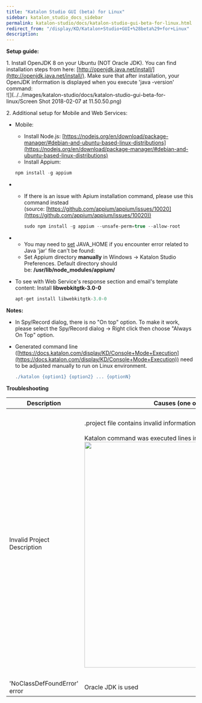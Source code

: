 ```yaml
---
title: "Katalon Studio GUI (beta) for Linux" 
sidebar: katalon_studio_docs_sidebar
permalink: katalon-studio/docs/katalon-studio-gui-beta-for-linux.html 
redirect_from: "/display/KD/Katalon+Studio+GUI+%28beta%29+for+Linux" 
description: 
---
```

**Setup guide:**

1\. Install OpenJDK 8 on your Ubuntu (NOT Oracle JDK). You can find installation steps from here: [http://openjdk.java.net/install/](http://openjdk.java.net/install/). Make sure that after installation, your OpenJDK information is displayed when you execute 'java -version' command:  
![](../../images/katalon-studio/docs/katalon-studio-gui-beta-for-linux/Screen Shot 2018-02-07 at 11.50.50.png)

2\. Additional setup for Mobile and Web Services:

*   Mobile:
    
    *   Install Node.js: [https://nodejs.org/en/download/package-manager/#debian-and-ubuntu-based-linux-distributions](https://nodejs.org/en/download/package-manager/#debian-and-ubuntu-based-linux-distributions)
    *   Install Appium:
    
    ```groovy
    npm install -g appium 
    ```
    

*   *   If there is an issue with Apium installation command, please use this command instead (source: [https://github.com/appium/appium/issues/10020](https://github.com/appium/appium/issues/10020))
        
        ```groovy
        sudo npm install -g appium --unsafe-perm=true --allow-root
        ```
        

*   *   You may need to [set](https://askubuntu.com/questions/175514/how-to-set-java-home-for-java?utm_medim=organic&utm_source=google_rich_qa&utm_campaign=google_rich_qa) JAVA_HOME if you encounter error related to Java 'jar' file can't be found: 
    *   Set Appium directory **manually** in Windows -> Katalon Studio Preferences. Default directory should be: **/usr/lib/node_modules/appium/**  
        
*   To see with Web Service's response section and email's template content: Install **libwebkitgtk-3.0-0**
    
    ```groovy
    apt-get install libwebkitgtk-3.0-0
    ```
    

**Notes:**

*   In Spy/Record dialog, there is no "On top" option. To make it work, please select the Spy/Record dialog -> Right click then choose "Always On Top" option.
*   Generated command line ([https://docs.katalon.com/display/KD/Console+Mode+Execution](https://docs.katalon.com/display/KD/Console+Mode+Execution)) need to be adjusted manually to run on Linux environment.
    
    ```groovy
    ./katalon {option1} {option2} ... {optionN}
    ```
    

**Troubleshooting**

<table><thead><tr><th>Description</th><th>Causes (one of the following)</th><th>Solutions</th></tr></thead><tbody><tr><td>Invalid Project Description</td><td><div class="content-wrapper"><p>.project file contains invalid information.<br><br>Katalon command was executed lines in the SAME folder of project folder <span class="confluence-embedded-file-wrapper confluence-embedded-manual-size"><img class="confluence-embedded-image" width="600" src="../../images/katalon-studio/docs/katalon-studio-gui-beta-for-linux/Screen Shot 2018-02-02 at 11.07.44.png" data-image-src="/download/attachments/13698175/Screen%20Shot%202018-02-02%20at%2011.07.44.png?version=1&amp;modificationDate=1527772849000&amp;api=v2" data-unresolved-comment-count="0" data-linked-resource-id="13698172" data-linked-resource-version="1" data-linked-resource-type="attachment" data-linked-resource-default-alias="Screen Shot 2018-02-02 at 11.07.44.png" data-base-url="https://docs.katalon.com" data-linked-resource-content-type="image/png" data-linked-resource-container-id="13698175" data-linked-resource-container-version="1"></span></p></div></td><td><div class="content-wrapper"><p>-&nbsp;Delete .project file to let Katalon Studio generate back the valid information<br><br>-&nbsp;Execute commands outside of executed project folder<br><br><span class="confluence-embedded-file-wrapper confluence-embedded-manual-size"><img class="confluence-embedded-image" width="600" src="../../images/katalon-studio/docs/katalon-studio-gui-beta-for-linux/Screen Shot 2018-02-02 at 11.08.52.png" data-image-src="/download/attachments/13698175/Screen%20Shot%202018-02-02%20at%2011.08.52.png?version=1&amp;modificationDate=1527772849000&amp;api=v2" data-unresolved-comment-count="0" data-linked-resource-id="13698171" data-linked-resource-version="1" data-linked-resource-type="attachment" data-linked-resource-default-alias="Screen Shot 2018-02-02 at 11.08.52.png" data-base-url="https://docs.katalon.com" data-linked-resource-content-type="image/png" data-linked-resource-container-id="13698175" data-linked-resource-container-version="1"></span></p></div></td></tr><tr><td>'NoClassDefFoundError' error</td><td>Oracle JDK is used</td><td>-&nbsp;Uninstall current Oracle JDK - Install Open JDK8 after that: <a class="external-link" href="http://openjdk.java.net/install/" rel="nofollow">http://openjdk.java.net/install/</a>.</td></tr></tbody></table>
